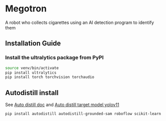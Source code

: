 # Megotron
A robot who collects cigarettes using an AI detection program to identify them


## Installation Guide
### Install the ultralytics package from PyPI
``` bash
source venv/bin/activate
pip install ultralytics
pip install torch torchvision torchaudio
```

## Autodistill install

See  [Auto distill doc](https://docs.autodistill.com/)
and  [Auto distill target model yolov11](https://github.com/autodistill/autodistill-yolov11)

``` bash
pip install autodistill autodistill-grounded-sam roboflow scikit-learn 
```